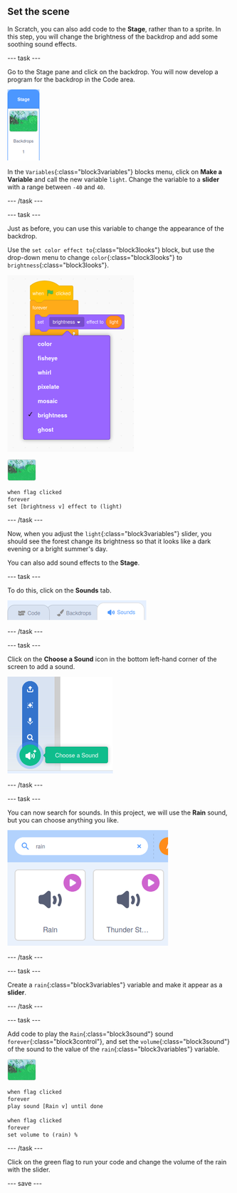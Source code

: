 ## Set the scene

In Scratch, you can also add code to the **Stage**, rather than to a sprite. In this step, you will change the brightness of the backdrop and add some soothing sound effects.

--- task ---

Go to the Stage pane and click on the backdrop. You will now develop a program for the backdrop in the Code area.

![image of backdrop selection](images/backdrop.png)

In the `Variables`{:class="block3variables"} blocks menu, click on **Make a Variable** and call the new variable `light`. Change the variable to a **slider** with a range between `-40` and `40`.

--- /task ---

--- task ---

Just as before, you can use this variable to change the appearance of the backdrop.

Use the `set color effect to`{:class="block3looks"} block, but use the drop-down menu to change `color`{:class="block3looks"} to `brightness`{:class="block3looks"}.

![image showing selection for the looks effect block](images/brightness.png)

![image of backdrop](images/backdrop-sprite.png)

```blocks3
when flag clicked
forever
set [brightness v] effect to (light)
```

--- /task ---

Now, when you adjust the `light`{:class="block3variables"} slider, you should see the forest change its brightness so that it looks like a dark evening or a bright summer's day.

You can also add sound effects to the **Stage**.

--- task ---

To do this, click on the **Sounds** tab.

![image showing sounds tab selected](images/sounds-tab.png)

--- /task ---

--- task ---

Click on the **Choose a Sound** icon in the bottom left-hand corner of the screen to add a sound.

![image showing add sound icon](images/add-sound.png)

--- /task ---

--- task ---

You can now search for sounds. In this project, we will use the **Rain** sound, but you can choose anything you like.

![image showing search and selection of rain sound](images/rain.png)

--- /task ---

--- task ---

Create a `rain`{:class="block3variables"} variable and make it appear as a **slider**.

--- /task ---

--- task ---

Add code to play the `Rain`{:class="block3sound"} sound `forever`{:class="block3control"}, and set the `volume`{:class="block3sound"} of the sound to the value of the `rain`{:class="block3variables"} variable.

![image of backdrop](images/backdrop-sprite.png)

```blocks3
when flag clicked
forever
play sound [Rain v] until done

when flag clicked
forever
set volume to (rain) %
```

--- /task ---

Click on the green flag to run your code and change the volume of the rain with the slider.

--- save ---
